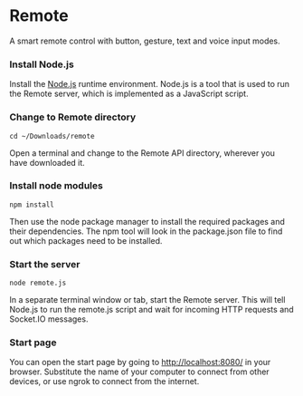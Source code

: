 # Remote

A smart remote control with button, gesture, text and voice input modes.

### Install Node.js

Install the [Node.js](https://nodejs.org/download) runtime environment. Node.js is a tool that is used to run the Remote server, which is implemented as a JavaScript script. 

### Change to Remote directory

```all
cd ~/Downloads/remote
```
Open a terminal and change to the Remote API directory, wherever you have downloaded it.

### Install node modules

```all
npm install
```
Then use the node package manager to install the required packages and their dependencies. The npm tool will look in the package.json file to find out which packages need to be installed.

### Start the server

```all
node remote.js
```
In a separate terminal window or tab, start the Remote server. This will tell Node.js to run the remote.js script and wait for incoming HTTP requests and Socket.IO messages.

### Start page

You can open the start page by going to [http://localhost:8080/](http://localhost:8080/) in your browser. Substitute the name of your computer to connect from other devices, or use ngrok to connect from the internet.


